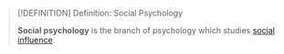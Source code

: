 >[!DEFINITION] Definition: Social Psychology
>
>**Social psychology** is the branch of psychology which studies [social influence](Social%20Influence/Social%20Influence.md).
>